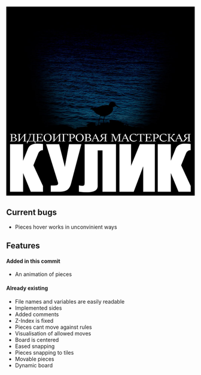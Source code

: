 ![](./media/kulik.jpg)

## Current bugs
- Pieces hover works in unconvinient ways

## Features
#### Added in this commit
- An animation of pieces

#### Already existing
- File names and variables are easily readable
- Implemented sides 
- Added comments
- Z-Index is fixed
- Pieces cant move against rules
- Visualisation of allowed moves
- Board is centered
- Eased snapping
- Pieces snapping to tiles
- Movable pieces
- Dynamic board